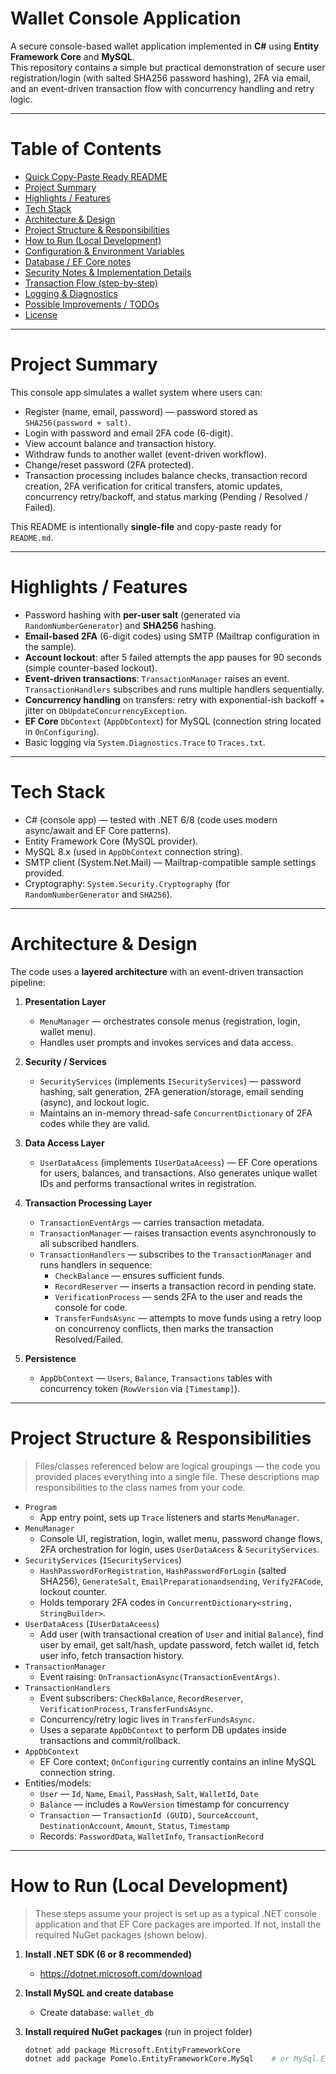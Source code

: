# Wallet Console Application

A secure console-based wallet application implemented in **C#** using **Entity Framework Core** and **MySQL**.  
This repository contains a simple but practical demonstration of secure user registration/login (with salted SHA256 password hashing), 2FA via email, and an event-driven transaction flow with concurrency handling and retry logic.

---

# Table of Contents

- [Quick Copy-Paste Ready README](#quick-copy-paste-ready-readme)  
- [Project Summary](#project-summary)  
- [Highlights / Features](#highlights--features)  
- [Tech Stack](#tech-stack)  
- [Architecture & Design](#architecture--design)  
- [Project Structure & Responsibilities](#project-structure--responsibilities)  
- [How to Run (Local Development)](#how-to-run-local-development)  
- [Configuration & Environment Variables](#configuration--environment-variables)  
- [Database / EF Core notes](#database--ef-core-notes)  
- [Security Notes & Implementation Details](#security-notes--implementation-details)  
- [Transaction Flow (step-by-step)](#transaction-flow-step-by-step)  
- [Logging & Diagnostics](#logging--diagnostics)  
- [Possible Improvements / TODOs](#possible-improvements--todos)  
- [License](#license)

---

# Project Summary

This console app simulates a wallet system where users can:

- Register (name, email, password) — password stored as `SHA256(password + salt)`.
- Login with password and email 2FA code (6-digit).
- View account balance and transaction history.
- Withdraw funds to another wallet (event-driven workflow).
- Change/reset password (2FA protected).
- Transaction processing includes balance checks, transaction record creation, 2FA verification for critical transfers, atomic updates, concurrency retry/backoff, and status marking (Pending / Resolved / Failed).

This README is intentionally **single-file** and copy-paste ready for `README.md`.

---

# Highlights / Features

- Password hashing with **per-user salt** (generated via `RandomNumberGenerator`) and **SHA256** hashing.
- **Email-based 2FA** (6-digit codes) using SMTP (Mailtrap configuration in the sample).
- **Account lockout**: after 5 failed attempts the app pauses for 90 seconds (simple counter-based lockout).
- **Event-driven transactions**: `TransactionManager` raises an event. `TransactionHandlers` subscribes and runs multiple handlers sequentially.
- **Concurrency handling** on transfers: retry with exponential-ish backoff + jitter on `DbUpdateConcurrencyException`.
- **EF Core** `DbContext` (`AppDbContext`) for MySQL (connection string located in `OnConfiguring`).
- Basic logging via `System.Diagnostics.Trace` to `Traces.txt`.

---

# Tech Stack

- C# (console app) — tested with .NET 6/8 (code uses modern async/await and EF Core patterns).
- Entity Framework Core (MySQL provider).
- MySQL 8.x (used in `AppDbContext` connection string).
- SMTP client (System.Net.Mail) — Mailtrap-compatible sample settings provided.
- Cryptography: `System.Security.Cryptography` (for `RandomNumberGenerator` and `SHA256`).

---

# Architecture & Design

The code uses a **layered architecture** with an event-driven transaction pipeline:

1. **Presentation Layer**
   - `MenuManager` — orchestrates console menus (registration, login, wallet menu).
   - Handles user prompts and invokes services and data access.

2. **Security / Services**
   - `SecurityServices` (implements `ISecurityServices`) — password hashing, salt generation, 2FA generation/storage, email sending (async), and lockout logic.
   - Maintains an in-memory thread-safe `ConcurrentDictionary` of 2FA codes while they are valid.

3. **Data Access Layer**
   - `UserDataAcess` (implements `IUserDataAceess`) — EF Core operations for users, balances, and transactions. Also generates unique wallet IDs and performs transactional writes in registration.

4. **Transaction Processing Layer**
   - `TransactionEventArgs` — carries transaction metadata.
   - `TransactionManager` — raises transaction events asynchronously to all subscribed handlers.
   - `TransactionHandlers` — subscribes to the `TransactionManager` and runs handlers in sequence:
     - `CheckBalance` — ensures sufficient funds.
     - `RecordReserver` — inserts a transaction record in pending state.
     - `VerificationProcess` — sends 2FA to the user and reads the console for code.
     - `TransferFundsAsync` — attempts to move funds using a retry loop on concurrency conflicts, then marks the transaction Resolved/Failed.

5. **Persistence**
   - `AppDbContext` — `Users`, `Balance`, `Transactions` tables with concurrency token (`RowVersion` via `[Timestamp]`).

---

# Project Structure & Responsibilities

> Files/classes referenced below are logical groupings — the code you provided places everything into a single file. These descriptions map responsibilities to the class names from your code.

- `Program`  
  - App entry point, sets up `Trace` listeners and starts `MenuManager`.
- `MenuManager`  
  - Console UI, registration, login, wallet menu, password change flows, 2FA orchestration for login, uses `UserDataAcess` & `SecurityServices`.
- `SecurityServices` (`ISecurityServices`)  
  - `HashPasswordForRegistration`, `HashPasswordForLogin` (salted SHA256), `GenerateSalt`, `EmailPreparationandsending`, `Verify2FACode`, lockout counter.
  - Holds temporary 2FA codes in `ConcurrentDictionary<string, StringBuilder>`.
- `UserDataAcess` (`IUserDataAceess`)  
  - Add user (with transactional creation of `User` and initial `Balance`), find user by email, get salt/hash, update password, fetch wallet id, fetch user info, fetch transaction history.
- `TransactionManager`  
  - Event raising: `OnTransactionAsync(TransactionEventArgs)`.
- `TransactionHandlers`  
  - Event subscribers: `CheckBalance`, `RecordReserver`, `VerificationProcess`, `TransferFundsAsync`.
  - Concurrency/retry logic lives in `TransferFundsAsync`.
  - Uses a separate `AppDbContext` to perform DB updates inside transactions and commit/rollback.
- `AppDbContext`  
  - EF Core context; `OnConfiguring` currently contains an inline MySQL connection string.
- Entities/models:
  - `User` — `Id`, `Name`, `Email`, `PassHash`, `Salt`, `WalletId`, `Date`
  - `Balance` — includes a `RowVersion` timestamp for concurrency
  - `Transaction` — `TransactionId (GUID)`, `SourceAccount`, `DestinationAccount`, `Amount`, `Status`, `Timestamp`
  - Records: `PasswordData`, `WalletInfo`, `TransactionRecord`

---

# How to Run (Local Development)

> These steps assume your project is set up as a typical .NET console application and that EF Core packages are imported. If not, install the required NuGet packages (shown below).

1. **Install .NET SDK (6 or 8 recommended)**  
   - https://dotnet.microsoft.com/download

2. **Install MySQL and create database**  
   - Create database: `wallet_db`

3. **Install required NuGet packages** (run in project folder)
   ```bash
   dotnet add package Microsoft.EntityFrameworkCore
   dotnet add package Pomelo.EntityFrameworkCore.MySql    # or MySql.EntityFrameworkCore provider you prefer
